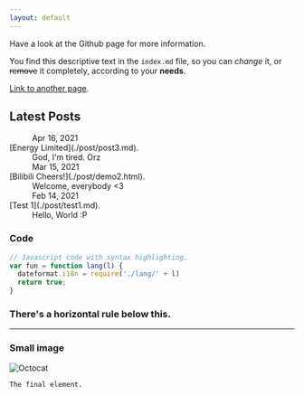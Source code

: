 ```yaml
---
layout: default
---
```


Have a look at the Github page for more information.

You find this descriptive text in the `index.md` file, so you can _change_ it, or ~~remove~~ it completely, according to your **needs**.

[Link to another page](./another-page.html).

## Latest Posts

<dl>
  <dd>Apr 16, 2021</dd>
  <dt>[Energy Limited](./post/post3.md).</dt>
  <dd>God, I'm tired. Orz</dd>
  
  <dd>Mar 15, 2021</dd>
  <dt>[Bilibili Cheers!](./post/demo2.html).</dt>
  <dd>Welcome, everybody <3</dd>
  
  <dd>Feb 14, 2021</dd>
  <dt>[Test 1](./post/test1.md).</dt>
  <dd>Hello, World :P</dd>
</dl>

### Code

```js
// Javascript code with syntax highlighting.
var fun = function lang(l) {
  dateformat.i18n = require('./lang/' + l)
  return true;
}
```

### There's a horizontal rule below this.

* * *

### Small image

![Octocat](https://github.githubassets.com/images/icons/emoji/octocat.png)

```
The final element.
```
